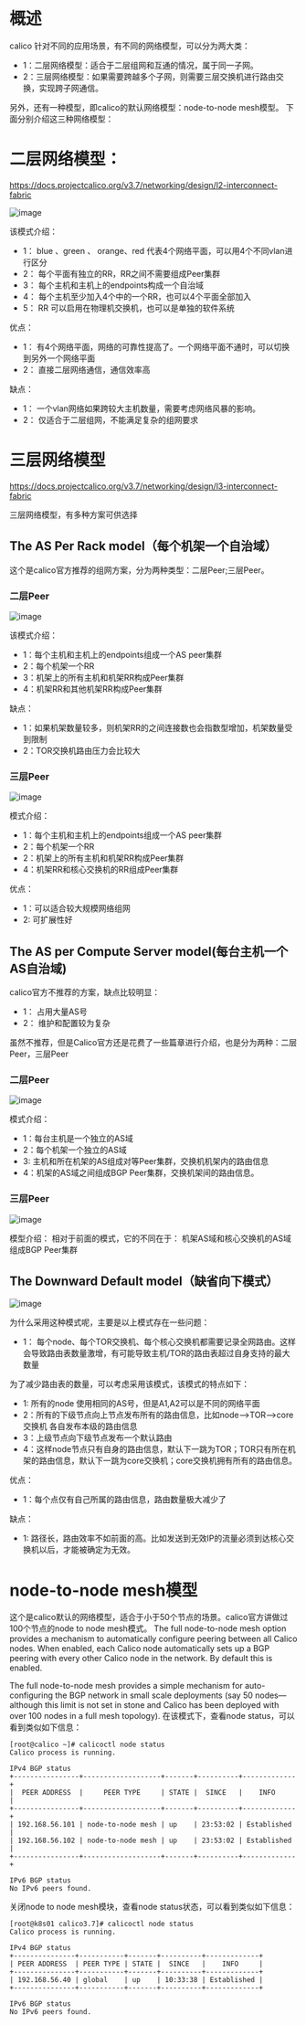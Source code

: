 # 概述
calico 针对不同的应用场景，有不同的网络模型，可以分为两大类：
- 1：二层网络模型：适合于二层组网和互通的情况，属于同一子网。
- 2：三层网络模型：如果需要跨越多个子网，则需要三层交换机进行路由交换，实现跨子网通信。

另外，还有一种模型，即calico的默认网络模型：node-to-node mesh模型。
下面分别介绍这三种网络模型：

# 二层网络模型：
https://docs.projectcalico.org/v3.7/networking/design/l2-interconnect-fabric

![image](https://github.com/zhaoshouzhong/Calico/raw/master/images/l2-rr-spine-planes.png)

该模式介绍：
- 1： blue 、green 、 orange、red 代表4个网络平面，可以用4个不同vlan进行区分
- 2： 每个平面有独立的RR，RR之间不需要组成Peer集群
- 3： 每个主机和主机上的endpoints构成一个自治域
- 4： 每个主机至少加入4个中的一个RR，也可以4个平面全部加入
- 5： RR 可以启用在物理机交换机，也可以是单独的软件系统

优点：
- 1： 有4个网络平面，网络的可靠性提高了。一个网络平面不通时，可以切换到另外一个网络平面
- 2： 直接二层网络通信，通信效率高

缺点：
- 1： 一个vlan网络如果跨较大主机数量，需要考虑网络风暴的影响。
- 2： 仅适合于二层组网，不能满足复杂的组网要求

# 三层网络模型

https://docs.projectcalico.org/v3.7/networking/design/l3-interconnect-fabric

三层网络模型，有多种方案可供选择
## The AS Per Rack model（每个机架一个自治域）
这个是calico官方推荐的组网方案，分为两种类型：二层Peer;三层Peer。
### 二层Peer
![image](https://github.com/zhaoshouzhong/Calico/raw/master/images/l3-fabric-diagrams-as-rack-l2-spine.png)

该模式介绍：
- 1：每个主机和主机上的endpoints组成一个AS peer集群
- 2：每个机架一个RR
- 3：机架上的所有主机和机架RR构成Peer集群
- 4：机架RR和其他机架RR构成Peer集群

缺点：
- 1：如果机架数量较多，则机架RR的之间连接数也会指数型增加，机架数量受到限制
- 2：TOR交换机路由压力会比较大

### 三层Peer
![image](https://github.com/zhaoshouzhong/Calico/raw/master/images/l3-fabric-diagrams-as-rack-l3-spine.png)

模式介绍：
- 1：每个主机和主机上的endpoints组成一个AS peer集群
- 2：每个机架一个RR
- 2：机架上的所有主机和机架RR构成Peer集群
- 4：机架RR和核心交换机的RR组成Peer集群

优点：
- 1：可以适合较大规模网络组网
- 2: 可扩展性好


## The AS per Compute Server model(每台主机一个AS自治域)
calico官方不推荐的方案，缺点比较明显：
- 1： 占用大量AS号
- 2： 维护和配置较为复杂

虽然不推荐，但是Calico官方还是花费了一些篇章进行介绍，也是分为两种：二层Peer，三层Peer
### 二层Peer
![image](https://github.com/zhaoshouzhong/Calico/raw/master/images/l3-fabric-diagrams-as-server-l2-spine.png)

模式介绍：
- 1：每台主机是一个独立的AS域
- 2：每个机架一个独立的AS域
- 3: 主机和所在机架的AS组成对等Peer集群，交换机机架内的路由信息
- 4：机架的AS域之间组成BGP Peer集群，交换机架间的路由信息。

### 三层Peer
![image](https://github.com/zhaoshouzhong/Calico/raw/master/images/l3-fabric-diagrams-as-server-l3-spine.png)

模型介绍：
相对于前面的模式，它的不同在于：
机架AS域和核心交换机的AS域组成BGP Peer集群

## The Downward Default model（缺省向下模式）
![image](https://github.com/zhaoshouzhong/Calico/raw/master/images/l3-fabric-downward-default.png)

为什么采用这种模式呢，主要是以上模式存在一些问题：
- 1： 每个node、每个TOR交换机、每个核心交换机都需要记录全网路由。这样会导致路由表数量激增，有可能导致主机/TOR的路由表超过自身支持的最大数量

为了减少路由表的数量，可以考虑采用该模式，该模式的特点如下：
- 1: 所有的node 使用相同的AS号，但是A1,A2可以是不同的网络平面
- 2：所有的下级节点向上节点发布所有的路由信息，比如node-->TOR-->core交换机 各自发布本级的路由信息
- 3：上级节点向下级节点发布一个默认路由
- 4：这样node节点只有自身的路由信息，默认下一跳为TOR；TOR只有所在机架的路由信息，默认下一跳为core交换机；core交换机拥有所有的路由信息。

优点：
- 1：每个点仅有自己所属的路由信息，路由数量极大减少了

缺点：
- 1: 路径长，路由效率不如前面的高。比如发送到无效IP的流量必须到达核心交换机以后，才能被确定为无效。
# node-to-node mesh模型
这个是calico默认的网络模型，适合于小于50个节点的场景。calico官方讲做过100个节点的node to node mesh模式。
The full node-to-node mesh option provides a mechanism to automatically configure peering between all Calico nodes. When enabled, each Calico node automatically sets up a BGP peering with every other Calico node in the network. By default this is enabled.

The full node-to-node mesh provides a simple mechanism for auto-configuring the BGP network in small scale deployments (say 50 nodes—although this limit is not set in stone and Calico has been deployed with over 100 nodes in a full mesh topology).
在该模式下，查看node status，可以看到类似如下信息：
```
[root@calico ~]# calicoctl node status
Calico process is running.

IPv4 BGP status
+----------------+-------------------+-------+----------+-------------+
|  PEER ADDRESS  |     PEER TYPE     | STATE |  SINCE   |    INFO     |
+----------------+-------------------+-------+----------+-------------+
| 192.168.56.101 | node-to-node mesh | up    | 23:53:02 | Established |
| 192.168.56.102 | node-to-node mesh | up    | 23:53:02 | Established |
+----------------+-------------------+-------+----------+-------------+

IPv6 BGP status
No IPv6 peers found.

```
关闭node to node mesh模块，查看node status状态，可以看到类似如下信息：
```
[root@k8s01 calico3.7]# calicoctl node status
Calico process is running.

IPv4 BGP status
+---------------+-----------+-------+----------+-------------+
| PEER ADDRESS  | PEER TYPE | STATE |  SINCE   |    INFO     |
+---------------+-----------+-------+----------+-------------+
| 192.168.56.40 | global    | up    | 10:33:38 | Established |
+---------------+-----------+-------+----------+-------------+

IPv6 BGP status
No IPv6 peers found.
```
